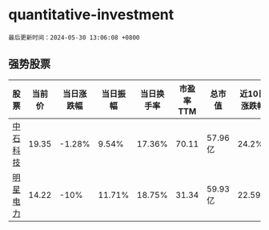 # quantitative-investment

`最后更新时间：2024-05-30 13:06:08 +0800`

## 强势股票

|股票|当前价|当日涨跌幅|当日振幅|当日换手率|市盈率TTM|总市值|近10日涨跌幅|
|----|----|----|----|----|----|----|----|
|[中石科技](https://xueqiu.com/S/SZ300684)|19.35|-1.28%|9.54%|17.36%|70.11|57.96亿|24.2%|
|[明星电力](https://xueqiu.com/S/SH600101)|14.22|-10%|11.71%|18.75%|31.34|59.93亿|22.59%|
